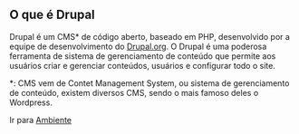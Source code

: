 ## O que é Drupal

Drupal é um CMS* de código aberto, baseado em PHP, desenvolvido por a equipe de desenvolvimento do [Drupal.org](https://www.drupal.org/). O Drupal é uma poderosa ferramenta de sistema de gerenciamento de conteúdo que permite aos usuários criar e gerenciar conteúdos, usuários e configurar todo o site.

*: CMS vem de Contet Management System, ou sistema de gerenciamento de conteúdo, existem diversos CMS, sendo o mais famoso deles o Wordpress.

Ir para [Ambiente](/content/ambiente.md)